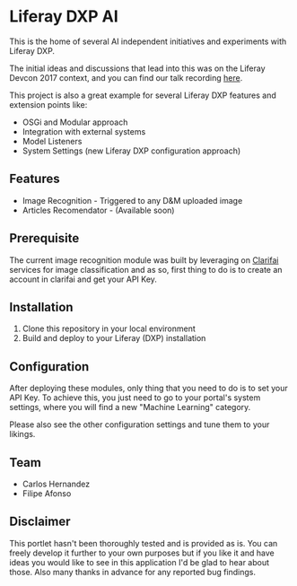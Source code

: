 # Liferay DXP AI

This is the home of several AI independent initiatives and experiments with Liferay DXP.

The initial ideas and discussions that lead into this was on the Liferay Devcon 2017 context, and you can find our talk recording [here](https://www.youtube.com/watch?v=dEncGotvTZk).

This project is also a great example for several Liferay DXP features and extension points like:
* OSGi and Modular approach
* Integration with external systems
* Model Listeners
* System Settings (new Liferay DXP configuration approach)

## Features

* Image Recognition - Triggered to any D&M uploaded image
* Articles Recomendator - (Available soon)

## Prerequisite

The current image recognition module was built by leveraging on [Clarifai](https://www.clarifai.com/) services for image classification and as so, first thing to do is to create an account in clarifai and get your API Key.

## Installation
1. Clone this repository in your local environment
2. Build and deploy to your Liferay (DXP) installation

## Configuration
After deploying these modules, only thing that you need to do is to set your API Key. To achieve this, you just need to go to your portal's system settings, where you will find a new "Machine Learning" category. 

Please also see the other configuration settings and tune them to your likings.

## Team

* Carlos Hernandez
* Filipe Afonso

## Disclaimer
This portlet hasn't been thoroughly tested and is provided as is. You can freely develop it further to your own purposes but if you like it and have ideas you would like to see in this application I'd be glad to hear about those. Also many thanks in advance for any reported bug findings.